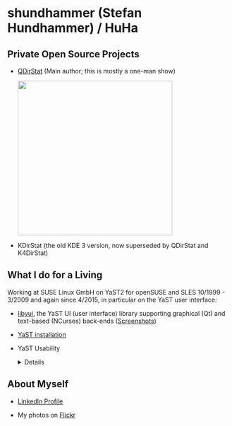 # shundhammer (Stefan Hundhammer) / HuHa

## Private Open Source Projects

- [QDirStat](https://github.com/shundhammer/qdirstat) (Main author; this is mostly a one-man show)

  [<img width="350" src="https://github.com/shundhammer/qdirstat/blob/master/screenshots/QDirStat-main-win.png">](https://raw.githubusercontent.com/shundhammer/qdirstat/master/screenshots/QDirStat-main-win.png)

- KDirStat (the old KDE 3 version, now superseded by QDirStat and K4DirStat)




## What I do for a Living

Working at SUSE Linux GmbH on YaST2 for openSUSE and SLES
10/1999 - 3/2009 and again since 4/2015, in particular on the YaST user interface:

- [libyui](https://github.com/libyui/libyui), the YaST UI (user interface) library
  supporting graphical (Qt) and text-based (NCurses) back-ends ([Screenshots](https://github.com/yast/yast-widget-demo/pull/1))

- [YaST installation](https://github.com/yast/yast-installation)

- YaST Usability
  <details>
  
  - [YaST Installation Screenshots](https://github.com/yast/yast-installation/issues/914)
  - [Language Selection](https://github.com/yast/yast-installation/issues/912)
  - [Installation Proposal: Software, Patterns, Roles](https://github.com/yast/yast-installation/issues/917)
  - [Time Zone Selection](https://github.com/yast/yast-installation/issues/916)
  - [Online Repos](https://github.com/yast/yast-installation/issues/915)
  - [Root Password in SLE Micro Installation](https://github.com/yast/yast-installation/issues/966)
  
  </details>

## About Myself

- [LinkedIn Profile](https://www.linkedin.com/in/stefanhundhammer/)

- My photos on [Flickr](https://www.flickr.com/photos/huha)